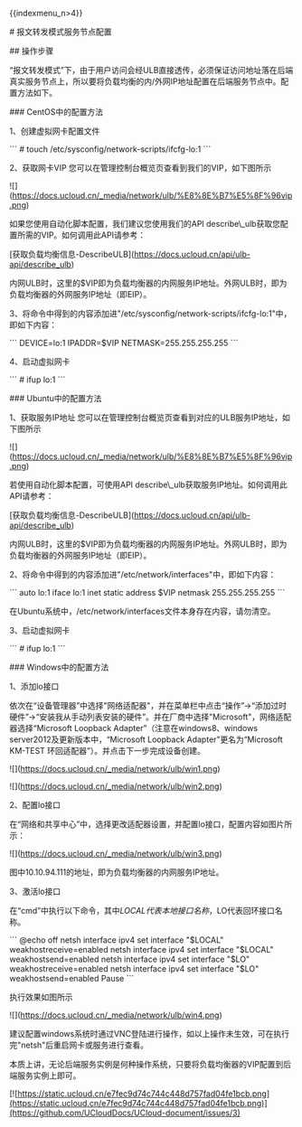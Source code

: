 {{indexmenu_n>4}}

\# 报文转发模式服务节点配置

\#\# 操作步骤

“报文转发模式”下，由于用户访问会经ULB直接透传，必须保证访问地址落在后端真实服务节点上，所以要将负载均衡的内/外网IP地址配置在后端服务节点中。配置方法如下。

\#\#\# CentOS中的配置方法

1、创建虚拟网卡配置文件

\`\`\` \# touch /etc/sysconfig/network-scripts/ifcfg-lo:1 \`\`\`

2、获取网卡VIP 您可以在管理控制台概览页查看到我们的VIP，如下图所示

\!\[\](<https://docs.ucloud.cn/_media/network/ulb/%E8%8E%B7%E5%8F%96vip.png>)

如果您使用自动化脚本配置，我们建议您使用我们的API describe\\\_ulb获取您配置所需的VIP。如何调用此API请参考：

\[获取负载均衡信息-DescribeULB\](<https://docs.ucloud.cn/api/ulb-api/describe_ulb>)

内网ULB时，这里的$VIP即为负载均衡器的内网服务IP地址。外网ULB时，即为负载均衡器的外网服务IP地址（即EIP）。

3、将命令中得到的内容添加进"/etc/sysconfig/network-scripts/ifcfg-lo:1"中，即如下内容：

\`\`\` DEVICE=lo:1 IPADDR=$VIP NETMASK=255.255.255.255 \`\`\`

4、启动虚拟网卡

\`\`\` \# ifup lo:1 \`\`\`

\#\#\# Ubuntu中的配置方法

1、获取服务IP地址 您可以在管理控制台概览页查看到对应的ULB服务IP地址，如下图所示

\!\[\](<https://docs.ucloud.cn/_media/network/ulb/%E8%8E%B7%E5%8F%96vip.png>)

若使用自动化脚本配置，可使用API describe\\\_ulb获取服务IP地址。如何调用此API请参考：

\[获取负载均衡信息-DescribeULB\](<https://docs.ucloud.cn/api/ulb-api/describe_ulb>)

内网ULB时，这里的$VIP即为负载均衡器的内网服务IP地址。外网ULB时，即为负载均衡器的外网服务IP地址（即EIP）。

2、将命令中得到的内容添加进"/etc/network/interfaces"中，即如下内容：

\`\`\` auto lo:1 iface lo:1 inet static address $VIP netmask
255.255.255.255 \`\`\`

在Ubuntu系统中，/etc/network/interfaces文件本身存在内容，请勿清空。

3、启动虚拟网卡

\`\`\` \# ifup lo:1 \`\`\`

\#\#\# Windows中的配置方法

1、添加lo接口

依次在“设备管理器”中选择"网络适配器"，并在菜单栏中点击“操作”→“添加过时硬件”→“安装我从手动列表安装的硬件”。并在厂商中选择"Microsoft"，网络适配器选择“Microsoft
Loopback Adapter”（注意在windows8、windows server2012及更新版本中，“Microsoft
Loopback Adapter”更名为“Microsoft KM-TEST 环回适配器”）。并点击下一步完成设备创建。

\!\[\](<https://docs.ucloud.cn/_media/network/ulb/win1.png>)

\!\[\](<https://docs.ucloud.cn/_media/network/ulb/win2.png>)

2、配置lo接口

在“网络和共享中心”中，选择更改适配器设置，并配置lo接口，配置内容如图片所示：

\!\[\](<https://docs.ucloud.cn/_media/network/ulb/win3.png>)

图中10.10.94.111的地址，即为负载均衡器的内网服务IP地址。

3、激活lo接口

在“cmd”中执行以下命令，其中$LOCAL代表本地接口名称，$LO代表回环接口名称。

\`\`\` @echo off netsh interface ipv4 set interface "$LOCAL"
weakhostreceive=enabled netsh interface ipv4 set interface "$LOCAL"
weakhostsend=enabled netsh interface ipv4 set interface "$LO"
weakhostreceive=enabled netsh interface ipv4 set interface "$LO"
weakhostsend=enabled Pause \`\`\`

执行效果如图所示

\!\[\](<https://docs.ucloud.cn/_media/network/ulb/win4.png>)

建议配置windows系统时通过VNC登陆进行操作，如以上操作未生效，可在执行完"netsh"后重启网卡或服务进行查看。

本质上讲，无论后端服务实例是何种操作系统，只要将负载均衡器的VIP配置到后端服务实例上即可。

[![https://static.ucloud.cn/e7fec9d74c744c448d757fad04fe1bcb.png](https://static.ucloud.cn/e7fec9d74c744c448d757fad04fe1bcb.png)](https://github.com/UCloudDocs/UCloud-document/issues/3)
